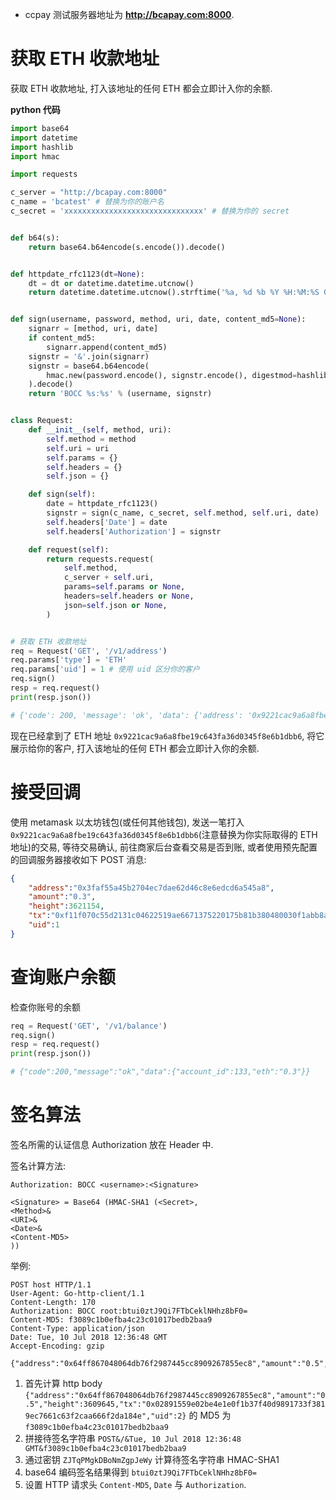 - ccpay 测试服务器地址为 **http://bcapay.com:8000**.

# 获取 ETH 收款地址

获取 ETH 收款地址, 打入该地址的任何 ETH 都会立即计入你的余额.

**python 代码**

```py
import base64
import datetime
import hashlib
import hmac

import requests

c_server = "http://bcapay.com:8000"
c_name = 'bcatest' # 替换为你的账户名
c_secret = 'xxxxxxxxxxxxxxxxxxxxxxxxxxxxxxx' # 替换为你的 secret


def b64(s):
    return base64.b64encode(s.encode()).decode()


def httpdate_rfc1123(dt=None):
    dt = dt or datetime.datetime.utcnow()
    return datetime.datetime.utcnow().strftime('%a, %d %b %Y %H:%M:%S GMT')


def sign(username, password, method, uri, date, content_md5=None):
    signarr = [method, uri, date]
    if content_md5:
        signarr.append(content_md5)
    signstr = '&'.join(signarr)
    signstr = base64.b64encode(
        hmac.new(password.encode(), signstr.encode(), digestmod=hashlib.sha1).digest()
    ).decode()
    return 'BOCC %s:%s' % (username, signstr)


class Request:
    def __init__(self, method, uri):
        self.method = method
        self.uri = uri
        self.params = {}
        self.headers = {}
        self.json = {}

    def sign(self):
        date = httpdate_rfc1123()
        signstr = sign(c_name, c_secret, self.method, self.uri, date)
        self.headers['Date'] = date
        self.headers['Authorization'] = signstr

    def request(self):
        return requests.request(
            self.method,
            c_server + self.uri,
            params=self.params or None,
            headers=self.headers or None,
            json=self.json or None,
        )


# 获取 ETH 收款地址
req = Request('GET', '/v1/address')
req.params['type'] = 'ETH'
req.params['uid'] = 1 # 使用 uid 区分你的客户
req.sign()
resp = req.request()
print(resp.json())

# {'code': 200, 'message': 'ok', 'data': {'address': '0x9221cac9a6a8fbe19c643fa36d0345f8e6b1dbb6'}, 'type': 'ETH'}
```

现在已经拿到了 ETH 地址 `0x9221cac9a6a8fbe19c643fa36d0345f8e6b1dbb6`, 将它展示给你的客户, 打入该地址的任何 ETH 都会立即计入你的余额.

# 接受回调

使用 metamask 以太坊钱包(或任何其他钱包), 发送一笔打入 `0x9221cac9a6a8fbe19c643fa36d0345f8e6b1dbb6`(注意替换为你实际取得的 ETH 地址)的交易, 等待交易确认, 前往商家后台查看交易是否到账, 或者使用预先配置的回调服务器接收如下 POST 消息:

```json
{
    "address":"0x3faf55a45b2704ec7dae62d46c8e6edcd6a545a8",
    "amount":"0.3",
    "height":3621154,
    "tx":"0xf11f070c55d2131c04622519ae6671375220175b81b380480030f1abb8a91598",
    "uid":1
}
```

# 查询账户余额

检查你账号的余额

```py
req = Request('GET', '/v1/balance')
req.sign()
resp = req.request()
print(resp.json())

# {"code":200,"message":"ok","data":{"account_id":133,"eth":"0.3"}}
```

# 签名算法

签名所需的认证信息 Authorization 放在 Header 中.

签名计算方法:

```
Authorization: BOCC <username>:<Signature>

<Signature> = Base64 (HMAC-SHA1 (<Secret>,
<Method>&
<URI>&
<Date>&
<Content-MD5>
))
```

举例:
```
POST host HTTP/1.1
User-Agent: Go-http-client/1.1
Content-Length: 170
Authorization: BOCC root:btui0ztJ9Qi7FTbCeklNHhz8bF0=
Content-MD5: f3089c1b0efba4c23c01017bedb2baa9
Content-Type: application/json
Date: Tue, 10 Jul 2018 12:36:48 GMT
Accept-Encoding: gzip

{"address":"0x64ff867048064db76f2987445cc8909267855ec8","amount":"0.5","height":3609645,"tx":"0x02891559e02be4e1e0f1b37f40d9891733f3819ec7661c63f2caa666f2da184e","uid":2}
```

1. 首先计算 http body `{"address":"0x64ff867048064db76f2987445cc8909267855ec8","amount":"0.5","height":3609645,"tx":"0x02891559e02be4e1e0f1b37f40d9891733f3819ec7661c63f2caa666f2da184e","uid":2}` 的 MD5 为 `f3089c1b0efba4c23c01017bedb2baa9`
2. 拼接待签名字符串 `POST&/&Tue, 10 Jul 2018 12:36:48 GMT&f3089c1b0efba4c23c01017bedb2baa9`
3. 通过密钥 `ZJTqPMgkDBoNmZgpJeWy` 计算待签名字符串 HMAC-SHA1
4. base64 编码签名结果得到 `btui0ztJ9Qi7FTbCeklNHhz8bF0=`
5. 设置 HTTP 请求头 `Content-MD5`, `Date` 与 `Authorization`.
